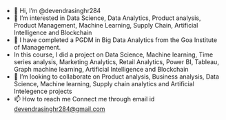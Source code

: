 - 👋 Hi, I’m @devendrasinghr284
- 👀 I’m interested in Data Science, Data Analytics, Product analysis, Product Management, Machine Learning, Supply Chain, Artificial Intelligence and Blockchain
- 🌱 I have completed a PGDM in Big Data Analytics from the Goa Institute of Management.
-    In this course, I did a project on Data Science, Machine learning, Time series analysis, Marketing Analytics, Retail Analytics, Power BI, Tableau, Graph machine learning, Artificial Intelligence and Blockchain
- 💞️ I’m looking to collaborate on Product analysis, Business analysis, Data Science, Machine learning, Supply chain analytics and Artificial Intelegence projects
- 📫 How to reach me Connect me through email id devendrasinghr284@gmail.com

<!---
devendrasinghr284/devendrasinghr284 is a ✨ special ✨ repository because its `README.md` (this file) appears on your GitHub profile.
You can click the Preview link to take a look at your changes.
--->
